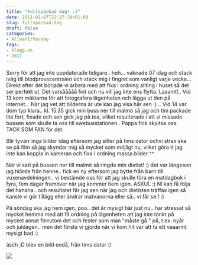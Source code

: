 ```yaml
---
title: "Fullspäckad dag! :)"
date: 2011-01-07T22:27:38+01:00
slug: fullspackad-dag
draft: false
categories:
- Allmänt/Vardag
tags:
- blogg.se
- 2011
---
```

Sorry för att jag inte uppdaterade tidigare.. heh... vaknade 07 idag och stack iväg till blodprovscentralen och stack mig i fingret som vanligt varje vecka... Direkt efter det började vi arbeta med att fixa i ordning allting i huset så det ser perfekt ut. Det varsååååå fint och nu vill jag inte ens flytta. Laaamt!.. Vid 13 kom mäklarna för att fotografera lägenheten och lägga ut den på internet..  När jag vet att bilderna är ute kan jag visa här sen :) .. Vid 14 var dom typ klara.. kl. 15.35 gick min buss ner till malmö så jag och tim packade lite fort, fixade och sen gick jag på toa, vilket resulterade i att vi missade bussen som skulle ta oss till swebusstationen.. Pappa fick skjutsa oss. TACK SOM FAN för det.

Blir tyvärr inga bilder idag eftersom jag sitter på tims dator ochvi strax ska se på film så jag skyndar mig så mycket som möjligt nu, vilket göra tt jag inte kan koppla in kameran och fixa i ordning massa bilder ^^

När vi satt på bussen ner till malmö så ringde min dietist! :) det var längesen jag hlörde från henne.. fick en ny eftersom jag bytte från barn till vuxenavdelningen.. vi bestämde oss för att jag skulle föra en matdagbok i fyra, fem dagar framöver när jag kommer hem igen. ASKUL :) Ni kan få följa det hahaha.. och resultatet får jag sen när jag och dietisten träffas igen så kansle vi gör tillägg eller ändrar matvanorna eller så.. vi får se ! :)

På söndag ska jag hem igen, poo.. det är mysigt här just nu.. har stressat så mycket hemma med att få ordning på lägenheten att jag inte tänkt på mycket annat förrutom det och fester som man "måste gå " på, t.ex. nyår och juldagen.. men det första vi gjorde när vi kom hit var att ta ett vaaarmt mysigt bad :)

äsch ;D blev en bild endå, från tims dator :)  
  
![](/assets/images/blogg.se/koala_126074116.jpg)